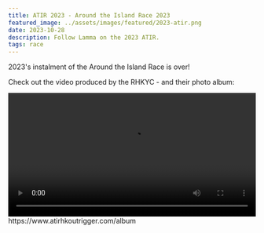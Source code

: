 ```yaml
---
title: ATIR 2023 - Around the Island Race 2023
featured_image: ../assets/images/featured/2023-atir.png
date: 2023-10-28
description: Follow Lamma on the 2023 ATIR.
tags: race
---
```


2023's instalment of the Around the Island Race is over!

Check out the video produced by the RHKYC - and their photo album: 


<video width="100%" height="auto" controls>
  <source src="https://video.wixstatic.com/video/1d3703_98ee5bce1d694059b59ab8e5808f62d7/1080p/mp4/file.mp4" type="video/mp4">
  Your browser does not support the video tag.
</video>
https://www.atirhkoutrigger.com/album
